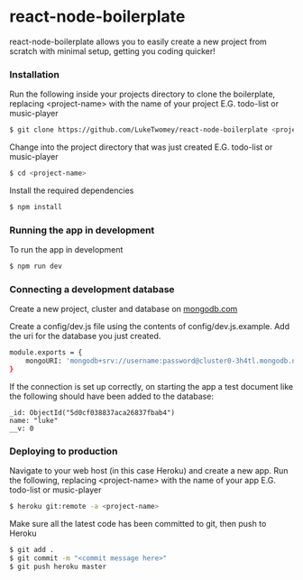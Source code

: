 # react-node-boilerplate

react-node-boilerplate allows you to easily create a new project from scratch with minimal setup, getting you coding quicker!

### Installation

Run the following inside your projects directory to clone the boilerplate, replacing \<project-name> with the name of your project E.G. todo-list or music-player

```sh
$ git clone https://github.com/LukeTwomey/react-node-boilerplate <project-name>
```

Change into the project directory that was just created E.G. todo-list or music-player

```sh
$ cd <project-name>
```

Install the required dependencies

```sh
$ npm install
```

### Running the app in development

To run the app in development

```sh
$ npm run dev
```

### Connecting a development database

Create a new project, cluster and database on [mongodb.com](https://cloud.mongodb.com/v2#/org/5d010935014b764d90359b5a/projects/create)

Create a config/dev.js file using the contents of config/dev.js.example. Add the uri for the database you just created.

```sh
module.exports = {
    mongoURI: 'mongodb+srv://username:password@cluster0-3h4tl.mongodb.net/test?retryWrites=true&w=majority'
}
```

If the connection is set up correctly, on starting the app a test document like the following should have been added to the database:

```
_id: ObjectId("5d0cf038837aca26837fbab4")
name: "luke"
__v: 0
```

### Deploying to production

Navigate to your web host (in this case Heroku) and create a new app.
Run the following, replacing \<project-name> with the name of your app E.G. todo-list or music-player

```sh
$ heroku git:remote -a <project-name>
```

Make sure all the latest code has been committed to git, then push to Heroku

```sh
$ git add .
$ git commit -m "<commit message here>"
$ git push heroku master
```
